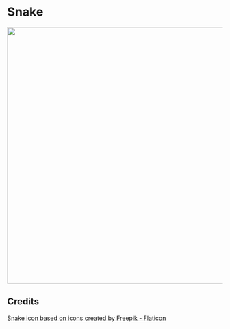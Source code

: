 # Snake

<img src="https://user-images.githubusercontent.com/46614378/167788792-77ec2feb-9632-4b28-bc19-4705b2bfacc1.png" width="600">

## Credits
<a href="https://www.flaticon.com/free-icons/snake" title="snake icons">Snake icon based on icons created by Freepik - Flaticon</a>
